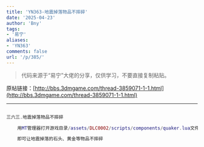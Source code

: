 ```yaml
---
title: 'YN363-地震掉落物品不摔碎'
date: '2025-04-23'
author: 'Bny'
tags:
- '易宁'
aliases:
- 'YN363'
comments: false
url: '/p/385/'
---
```


> 代码来源于“易宁”大佬的分享，仅供学习，不要直接复制粘贴。

原帖链接：[http://bbs.3dmgame.com/thread-3859071-1-1.html](http://bbs.3dmgame.com/thread-3859071-1-1.html)

---

```lua  

三六三.地震掉落物品不摔碎

	用MT管理器打开游戏目录/assets/DLC0002/scripts/components/quaker.lua文件，将inst:Remove()替换为--inst:Remove()

	即可让地震掉落的石头、黄金等物品不摔碎

```  

